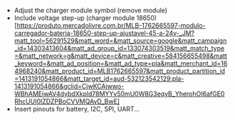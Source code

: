 - Adjust the charger module symbol (remove module)
- Include voltage step-up (charger module 18650) [https://produto.mercadolivre.com.br/MLB-1762665597-modulo-carregador-bateria-18650-step-up-ajustavel-45-a-24v-_JM?matt_tool=56291529&matt_word=&matt_source=google&matt_campaign_id=14303413604&matt_ad_group_id=133074303519&matt_match_type=&matt_network=g&matt_device=c&matt_creative=584156655498&matt_keyword=&matt_ad_position=&matt_ad_type=pla&matt_merchant_id=164968240&matt_product_id=MLB1762665597&matt_product_partition_id=1413191054866&matt_target_id=aud-532123542129:pla-1413191054866&gclid=CjwKCAjwwo-WBhAMEiwAV4dybdXkpld78MYYv50mU0W8G3eqyB_YherohOI6afGE0RhcUUI0lZDZPBoCVVMQAvD_BwE]
- Insert pinouts for battery, I2C, SPI, UART...
